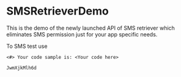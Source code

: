# SMSRetrieverDemo

This is the demo of the newly launched API of SMS retriever which eliminates SMS permission just for your app specific needs.


To SMS test use

```
<#> Your code sample is: <Your code here>

JwmXjkMlh6d
```

